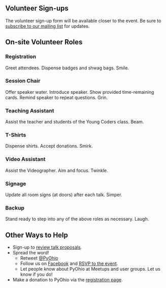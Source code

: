 Volunteer Sign-ups
------------------

The volunteer sign-up form will be available closer to the event.
Be sure to [subscribe to our mailing list](/2018/about/keep-in-touch) for updates.

On-site Volunteer Roles
-----------------------

### Registration
Greet attendees. Dispense badges and shwag bags. Smile.

### Session Chair
Offer speaker water. Introduce speaker. Show provided time-remaining cards. Remind speaker to repeat questions. Grin.

### Teaching Assistant
Assist the teacher and students of the Young Coders class. Beam.

### T-Shirts
Dispense shirts. Accept donations. Smirk.

### Video Assistant
Assist the Videographer. Aim and focus. Twinkle.

### Signage
Update all room signs (at doors) after each talk. Simper.

### Backup
Stand ready to step into any of the above roles as necessary. Laugh.

Other Ways to Help
------------------

* Sign-up to [review talk proposals](/2018/program/review-proposals).
* Spread the word!
  * Retweet [@PyOhio](https://twitter.com/pyohio)
  * Follow us on [Facebook](https://www.facebook.com/pyohio) and [RSVP to the event](https://www.facebook.com/events/2071607009786121/).
  * Let people know about PyOhio at Meetups and user groups. Let us know if you do!
* Make a donation to PyOhio via the [registration page](https://ti.to/pyohio/pyohio-2018/).
